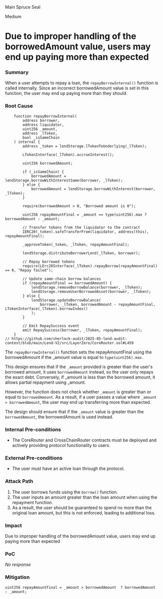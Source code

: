 Main Spruce Seal

Medium

# Due to improper handling of the borrowedAmount value, users may end up paying more than expected

### Summary

When a user attempts to repay a loan, the `repayBorrowInternal()` function is called internally. Since an incorrect borrowedAmount value is set in this function, the user may end up paying more than they should.

### Root Cause

```solidity
    function repayBorrowInternal(
        address borrower,
        address liquidator,
        uint256 _amount,
        address _lToken,
        bool _isSameChain
    ) internal {
        address _token = lendStorage.lTokenToUnderlying(_lToken);

        LTokenInterface(_lToken).accrueInterest();

        uint256 borrowedAmount;

        if (_isSameChain) {
            borrowedAmount = lendStorage.borrowWithInterestSame(borrower, _lToken);
        } else {
            borrowedAmount = lendStorage.borrowWithInterest(borrower, _lToken);
        }

        require(borrowedAmount > 0, "Borrowed amount is 0");

        uint256 repayAmountFinal = _amount == type(uint256).max ? borrowedAmount : _amount;

        // Transfer tokens from the liquidator to the contract
        IERC20(_token).safeTransferFrom(liquidator, address(this), repayAmountFinal);

        _approveToken(_token, _lToken, repayAmountFinal);

        lendStorage.distributeBorrowerLend(_lToken, borrower);

        // Repay borrowed tokens
        require(LErc20Interface(_lToken).repayBorrow(repayAmountFinal) == 0, "Repay failed");

        // Update same-chain borrow balances
        if (repayAmountFinal == borrowedAmount) {
            lendStorage.removeBorrowBalance(borrower, _lToken);
            lendStorage.removeUserBorrowedAsset(borrower, _lToken);
        } else {
            lendStorage.updateBorrowBalance(
                borrower, _lToken, borrowedAmount - repayAmountFinal, LTokenInterface(_lToken).borrowIndex()
            );
        }

        // Emit RepaySuccess event
        emit RepaySuccess(borrower, _lToken, repayAmountFinal);
    }
// https://github.com/sherlock-audit/2025-05-lend-audit-contest/blob/main/Lend-V2/src/LayerZero/CoreRouter.sol#L459
```
The `repayBorrowInternal()` function sets the repayAmountFinal using the borrowedAmount if the _amount value is equal to `type(uint256).max.`

This design ensures that if the `_amount` provided is greater than the user's borrowed amount, it uses `borrowedAmount` instead, so the user only repays the exact debt. Conversely, if _amount is less than the borrowed amount, it allows partial repayment using _amount.

However, the function does not check whether `_amount` is greater than or equal to `borrowedAmount`. As a result, if a user passes a value where `_amount > borrowedAmount`, the user may end up transferring more than expected.

The design should ensure that if the `_amount` value is greater than the `borrowedAmount`, the borrowedAmount is used instead.

### Internal Pre-conditions

- The CoreRouter and CrossChainRouter contracts must be deployed and actively providing protocol functionality to users.

### External Pre-conditions

- The user must have an active loan through the protocol.

### Attack Path

1. The user borrows funds using the `borrow()` function.
2. The user inputs an amount greater than the loan amount when using the repayment function.
3. As a result, the user should be guaranteed to spend no more than the original loan amount, but this is not enforced, leading to additional loss.

### Impact

Due to improper handling of the borrowedAmount value, users may end up paying more than expected

### PoC

_No response_

### Mitigation

```solidity
uint256 repayAmountFinal = _amount > borrowedAmount  ? borrowedAmount : _amount;
```
